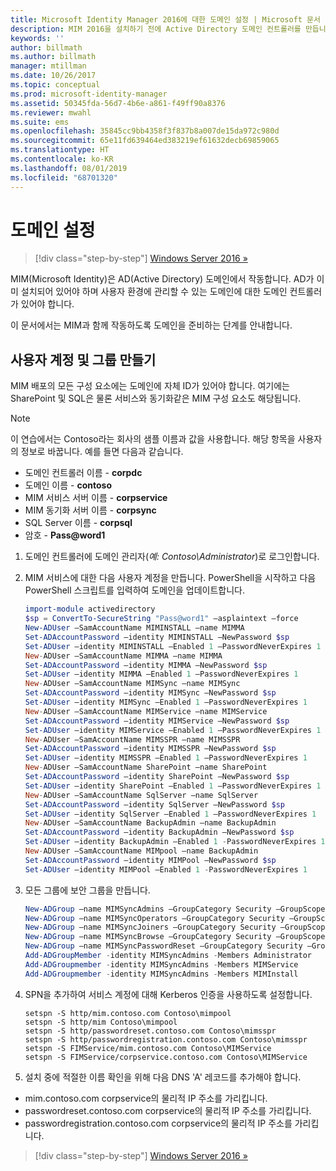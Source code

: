```yaml
---
title: Microsoft Identity Manager 2016에 대한 도메인 설정 | Microsoft 문서
description: MIM 2016을 설치하기 전에 Active Directory 도메인 컨트롤러를 만듭니다.
keywords: ''
author: billmath
ms.author: billmath
manager: mtillman
ms.date: 10/26/2017
ms.topic: conceptual
ms.prod: microsoft-identity-manager
ms.assetid: 50345fda-56d7-4b6e-a861-f49ff90a8376
ms.reviewer: mwahl
ms.suite: ems
ms.openlocfilehash: 35845cc9bb4358f3f837b8a007de15da972c980d
ms.sourcegitcommit: 65e11fd639464ed383219ef61632decb69859065
ms.translationtype: HT
ms.contentlocale: ko-KR
ms.lasthandoff: 08/01/2019
ms.locfileid: "68701320"
---
```

# <a name="set-up-a-domain"></a>도메인 설정

> [!div class="step-by-step"]
> [Windows Server 2016 »](prepare-server-ws2016.md)

MIM(Microsoft Identity)은 AD(Active Directory) 도메인에서 작동합니다. AD가 이미 설치되어 있어야 하며 사용자 환경에 관리할 수 있는 도메인에 대한 도메인 컨트롤러가 있어야 합니다.

이 문서에서는 MIM과 함께 작동하도록 도메인을 준비하는 단계를 안내합니다.

## <a name="create-user-accounts-and-groups"></a>사용자 계정 및 그룹 만들기

MIM 배포의 모든 구성 요소에는 도메인에 자체 ID가 있어야 합니다. 여기에는 SharePoint 및 SQL은 물론 서비스와 동기화같은 MIM 구성 요소도 해당됩니다.

> [!NOTE]
> 이 연습에서는 Contoso라는 회사의 샘플 이름과 값을 사용합니다. 해당 항목을 사용자의 정보로 바꿉니다. 예를 들면 다음과 같습니다.
> - 도메인 컨트롤러 이름 - **corpdc**
> - 도메인 이름 - **contoso**
> - MIM 서비스 서버 이름 - **corpservice**
> - MIM 동기화 서버 이름 - **corpsync**
> - SQL Server 이름 - **corpsql**
> - 암호 - <strong>Pass@word1</strong>

1. 도메인 컨트롤러에 도메인 관리자(*예: Contoso\Administrator*)로 로그인합니다.

2. MIM 서비스에 대한 다음 사용자 계정을 만듭니다. PowerShell을 시작하고 다음 PowerShell 스크립트를 입력하여 도메인을 업데이트합니다.

    ```PowerShell
    import-module activedirectory
    $sp = ConvertTo-SecureString "Pass@word1" –asplaintext –force
    New-ADUser –SamAccountName MIMINSTALL –name MIMMA
    Set-ADAccountPassword –identity MIMINSTALL –NewPassword $sp
    Set-ADUser –identity MIMINSTALL –Enabled 1 –PasswordNeverExpires 1
    New-ADUser –SamAccountName MIMMA –name MIMMA
    Set-ADAccountPassword –identity MIMMA –NewPassword $sp
    Set-ADUser –identity MIMMA –Enabled 1 –PasswordNeverExpires 1
    New-ADUser –SamAccountName MIMSync –name MIMSync
    Set-ADAccountPassword –identity MIMSync –NewPassword $sp
    Set-ADUser –identity MIMSync –Enabled 1 –PasswordNeverExpires 1
    New-ADUser –SamAccountName MIMService –name MIMService
    Set-ADAccountPassword –identity MIMService –NewPassword $sp
    Set-ADUser –identity MIMService –Enabled 1 –PasswordNeverExpires 1
    New-ADUser –SamAccountName MIMSSPR –name MIMSSPR
    Set-ADAccountPassword –identity MIMSSPR –NewPassword $sp
    Set-ADUser –identity MIMSSPR –Enabled 1 –PasswordNeverExpires 1
    New-ADUser –SamAccountName SharePoint –name SharePoint
    Set-ADAccountPassword –identity SharePoint –NewPassword $sp
    Set-ADUser –identity SharePoint –Enabled 1 –PasswordNeverExpires 1
    New-ADUser –SamAccountName SqlServer –name SqlServer
    Set-ADAccountPassword –identity SqlServer –NewPassword $sp
    Set-ADUser –identity SqlServer –Enabled 1 –PasswordNeverExpires 1
    New-ADUser –SamAccountName BackupAdmin –name BackupAdmin
    Set-ADAccountPassword –identity BackupAdmin –NewPassword $sp
    Set-ADUser –identity BackupAdmin –Enabled 1 -PasswordNeverExpires 1
    New-ADUser –SamAccountName MIMpool –name BackupAdmin
    Set-ADAccountPassword –identity MIMPool –NewPassword $sp
    Set-ADUser –identity MIMPool –Enabled 1 -PasswordNeverExpires 1
    ```

3.  모든 그룹에 보안 그룹을 만듭니다.

    ```PowerShell
    New-ADGroup –name MIMSyncAdmins –GroupCategory Security –GroupScope Global –SamAccountName MIMSyncAdmins
    New-ADGroup –name MIMSyncOperators –GroupCategory Security –GroupScope Global –SamAccountName MIMSyncOperators
    New-ADGroup –name MIMSyncJoiners –GroupCategory Security –GroupScope Global –SamAccountName MIMSyncJoiners
    New-ADGroup –name MIMSyncBrowse –GroupCategory Security –GroupScope Global –SamAccountName MIMSyncBrowse
    New-ADGroup –name MIMSyncPasswordReset –GroupCategory Security –GroupScope Global –SamAccountName MIMSyncPasswordReset
    Add-ADGroupMember -identity MIMSyncAdmins -Members Administrator
    Add-ADGroupmember -identity MIMSyncAdmins -Members MIMService
    Add-ADGroupmember -identity MIMSyncAdmins -Members MIMInstall
    ```

4.  SPN을 추가하여 서비스 계정에 대해 Kerberos 인증을 사용하도록 설정합니다.

    ```CMD
    setspn -S http/mim.contoso.com Contoso\mimpool
    setspn -S http/mim Contoso\mimpool
    setspn -S http/passwordreset.contoso.com Contoso\mimsspr
    setspn -S http/passwordregistration.contoso.com Contoso\mimsspr
    setspn -S FIMService/mim.contoso.com Contoso\MIMService
    setspn -S FIMService/corpservice.contoso.com Contoso\MIMService
    ```
5.  설치 중에 적절한 이름 확인을 위해 다음 DNS 'A' 레코드를 추가해야 합니다.

- mim.contoso.com corpservice의 물리적 IP 주소를 가리킵니다.
- passwordreset.contoso.com corpservice의 물리적 IP 주소를 가리킵니다.
- passwordregistration.contoso.com corpservice의 물리적 IP 주소를 가리킵니다.

> [!div class="step-by-step"]
> [Windows Server 2016 »](prepare-server-ws2016.md)
